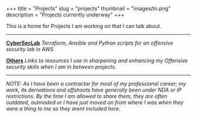 +++
title = "Projects"
slug = "projects"
thumbnail = "images/tn.png"
description = "Projects currently underway"
+++

This is a home for Projects I am working on that I can talk about.

---------------------------

**[CyberSecLab](/cyberseclab)** *Terraform, Ansible and Python scripts for an offensive security lab in AWS*

**[Others](/others)** *Links to resources I use in sharpening and enhancing my Offensive security skills when I am in between projects.*

---------------------------

*NOTE: As I have been a contractor for most of my professional career; my work, its derivations and offshoots have generally been under NDA or IP restrictions. By the time I am allowed to share them, they are often outdated, outmoded or I have just moved on from where I was when they were a thing to me so they arent included here.*
